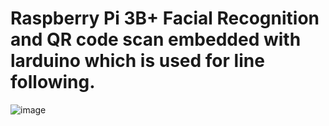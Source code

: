 # Raspberry Pi 3B+ Facial Recognition and QR code scan embedded with larduino which is used for line following.

![image](https://user-images.githubusercontent.com/10431781/155856307-46b0e0d4-da9f-44ea-a73a-908519b5e6ce.png)
